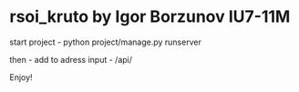 # rsoi_kruto by Igor Borzunov IU7-11M
start project - python project/manage.py runserver

then - add to adress input - /api/ 

Enjoy!
